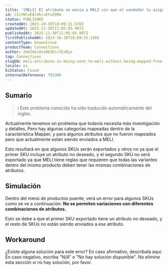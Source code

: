 ```yaml
---
title: '[MELI] El atributo se envía a MELI sin que el vendedor lo asigne.'
id: CILYWlvEAlXkcvEYuZ99m
status: PUBLISHED
createdAt: 2023-10-30T10:09:31.578Z
updatedAt: 2023-11-30T11:05:05.907Z
publishedAt: 2023-11-30T11:05:05.907Z
firstPublishedAt: 2023-10-30T10:09:32.150Z
contentType: knownIssue
productTeam: Connections
author: 2mXZkbi0oi061KicTExNjo
tag: Connections
slugEN: meli-attribute-is-being-sent-to-meli-without-being-mapped-from-seller
locale: es
kiStatus: Fixed
internalReference: 791380
---
```


## Sumario

>ℹ️ Este problema conocido ha sido traducido automáticamente del inglés.



Actualmente tenemos un problema que todavía necesita más investigación y detalles, Pero hay algunas categorías mapeadas dentro de la característica Mapper, y para algunos atributos que no fueron mapeados pero que actualmente están siendo enviados a MELI.

Esto resultará en que algunos SKUs serán exportados y otros no ya que el primer SKU incluye un atributo no deseado, y el segundo SKU no será exportado ya que MELI tiene reglas que requieren que todas las variantes dentro del mismo producto deben tener las mismas combinaciones de atributos.



## Simulación



Dentro del menú de productos puente, verá un error para algunos SKUs como se ve a continuación:
**No se permiten variaciones con diferentes combinaciones de atributos.**

Esto se debe a que el primer SKU exportado tiene un atributo no deseado, y el resto de SKUs no están siendo enviados a ese atributo.



## Workaround


¿Existe alguna solución para este error? En caso afirmativo, descríbala aquí. En caso negativo, escriba "N/A" o "No hay solución disponible". No elimine esta sección si no hay solución, por favor.





